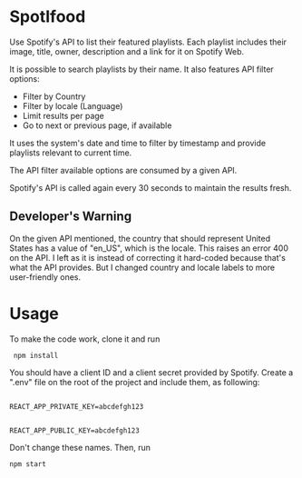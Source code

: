 # SpotIfood
Use Spotify's API to list their featured playlists. Each playlist includes their image, title, owner, description and a link for it on Spotify Web.

It is possible to search playlists by their name.
It also features API filter options:
* Filter by Country
* Filter by locale (Language)
* Limit results per page
* Go to next or previous page, if available

It uses the system's date and time to filter by timestamp and provide playlists relevant to current time.

The API filter available options are consumed by a given API.

Spotify's API is called again every 30 seconds to maintain the results fresh.

## Developer's Warning
On the given API mentioned, the country that should represent United States has a value of "en_US", which is the locale.
This raises an error 400 on the API. I left as it is instead of correcting it hard-coded because that's what the API provides.
But I changed country and locale labels to more user-friendly ones.

# Usage
To make the code work, clone it and run

<code> npm install </code>

You should have a client ID and a client secret provided by Spotify.
Create a ".env" file on the root of the project and include them, as following:

<code>
REACT_APP_PRIVATE_KEY=abcdefgh123

REACT_APP_PUBLIC_KEY=abcdefgh123
</code>

Don't change these names.
Then, run

<code>npm start</code>